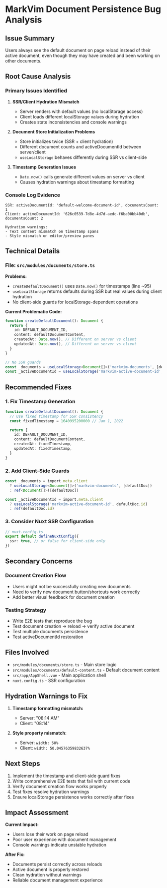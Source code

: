 # MarkVim Document Persistence Bug Analysis

## Issue Summary
Users always see the default document on page reload instead of their active document, even though they may have created and been working on other documents.

## Root Cause Analysis

### Primary Issues Identified

1. **SSR/Client Hydration Mismatch**
   - Server renders with default values (no localStorage access)
   - Client loads different localStorage values during hydration
   - Creates state inconsistencies and console warnings

2. **Document Store Initialization Problems**
   - Store initializes twice (SSR + client hydration)
   - Different document counts and activeDocumentId between server/client
   - `useLocalStorage` behaves differently during SSR vs client-side

3. **Timestamp Generation Issues**
   - `Date.now()` calls generate different values on server vs client
   - Causes hydration warnings about timestamp formatting

### Console Log Evidence

```
SSR: activeDocumentId: 'default-welcome-document-id', documentsCount: 1
Client: activeDocumentId: '626c0539-7d8e-4d7d-aedc-f6ba00bb40db', documentsCount: 2

Hydration warnings:
- Text content mismatch on timestamp spans
- Style mismatch on editor/preview panes
```

## Technical Details

### File: `src/modules/documents/store.ts`

**Problems:**
- `createDefaultDocument()` uses `Date.now()` for timestamps (line ~95)
- `useLocalStorage` returns defaults during SSR but real values during client hydration
- No client-side guards for localStorage-dependent operations

**Current Problematic Code:**
```typescript
function createDefaultDocument(): Document {
  return {
    id: DEFAULT_DOCUMENT_ID,
    content: defaultDocumentContent,
    createdAt: Date.now(), // Different on server vs client
    updatedAt: Date.now(), // Different on server vs client
  }
}

// No SSR guards
const _documents = useLocalStorage<Document[]>('markvim-documents', [defaultDoc])
const _activeDocumentId = useLocalStorage('markvim-active-document-id', defaultDoc.id)
```

## Recommended Fixes

### 1. Fix Timestamp Generation
```typescript
function createDefaultDocument(): Document {
  // Use fixed timestamp for SSR consistency
  const fixedTimestamp = 1640995200000 // Jan 1, 2022

  return {
    id: DEFAULT_DOCUMENT_ID,
    content: defaultDocumentContent,
    createdAt: fixedTimestamp,
    updatedAt: fixedTimestamp,
  }
}
```

### 2. Add Client-Side Guards
```typescript
const _documents = import.meta.client
  ? useLocalStorage<Document[]>('markvim-documents', [defaultDoc])
  : ref<Document[]>([defaultDoc])

const _activeDocumentId = import.meta.client
  ? useLocalStorage('markvim-active-document-id', defaultDoc.id)
  : ref(defaultDoc.id)
```

### 3. Consider Nuxt SSR Configuration
```typescript
// nuxt.config.ts
export default defineNuxtConfig({
  ssr: true, // or false for client-side only
})
```

## Secondary Concerns

### Document Creation Flow
- Users might not be successfully creating new documents
- Need to verify new document button/shortcuts work correctly
- Add better visual feedback for document creation

### Testing Strategy
- Write E2E tests that reproduce the bug
- Test document creation → reload → verify active document
- Test multiple documents persistence
- Test activeDocumentId restoration

## Files Involved

- `src/modules/documents/store.ts` - Main store logic
- `src/modules/documents/default-content.ts` - Default document content
- `src/app/AppShell.vue` - Main application shell
- `nuxt.config.ts` - SSR configuration

## Hydration Warnings to Fix

1. **Timestamp formatting mismatch:**
   - Server: "08:14 AM"
   - Client: "08:14"

2. **Style property mismatch:**
   - Server: `width: 50%`
   - Client: `width: 50.04576359832637%`

## Next Steps

1. Implement the timestamp and client-side guard fixes
2. Write comprehensive E2E tests that fail with current code
3. Verify document creation flow works properly
4. Test fixes resolve hydration warnings
5. Ensure localStorage persistence works correctly after fixes

## Impact Assessment

**Current Impact:**
- Users lose their work on page reload
- Poor user experience with document management
- Console warnings indicate unstable hydration

**After Fix:**
- Documents persist correctly across reloads
- Active document is properly restored
- Clean hydration without warnings
- Reliable document management experience
